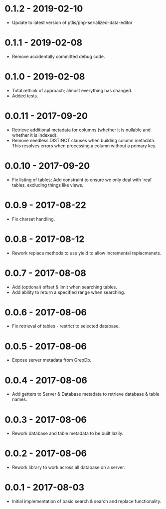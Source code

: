 
# 0.1.2 - 2019-02-10

* Update to latest version of ptlis/php-serialized-data-editor


# 0.1.1 - 2019-02-08

* Remove accidentally committed debug code.


# 0.1.0 - 2019-02-08

* Total rethink of approach; almost everything has changed.
* Added tests.


# 0.0.11 - 2017-09-20

* Retrieve additional metadata for columns (whether it is nullable and whether it is indexed).
* Remove needless DISTINCT clauses when building column metadata. This resolves errors when processing a column without a primary key.


# 0.0.10 - 2017-09-20

* Fix listing of tables; Add constraint to ensure we only deal with 'real' tables, excluding things like views.


# 0.0.9 - 2017-08-22

* Fix charset handling.


# 0.0.8 - 2017-08-12

* Rework replace methods to use yield to allow incremental replacmenets.


# 0.0.7 - 2017-08-08

* Add (optional) offset & limit when searching tables.
* Add ability to return a specified range when searching.


# 0.0.6 - 2017-08-06

* Fix retrieval of tables - restrict to selected database.


# 0.0.5 - 2017-08-06

* Expose server metadata from GrepDb.


# 0.0.4 - 2017-08-06

* Add getters to Server & Database metadata to retrieve database & table names.


# 0.0.3 - 2017-08-06

* Rework database and table metadata to be built lazily.


# 0.0.2 - 2017-08-06

* Rework library to work across all database on a server.


# 0.0.1 - 2017-08-03

* Initial implementation of basic search & search and replace functionality.
